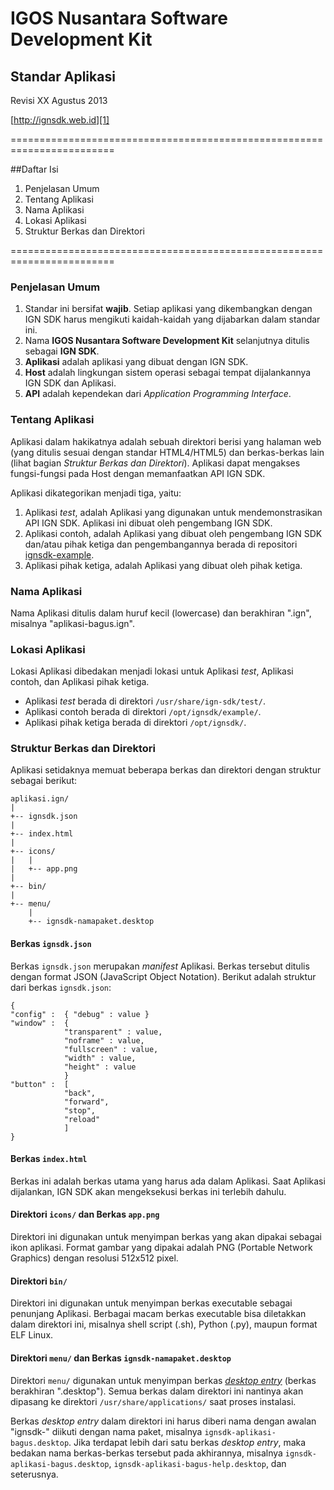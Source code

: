 IGOS Nusantara Software Development Kit
=======================================

Standar Aplikasi
----------------
Revisi XX Agustus 2013

[http://ignsdk.web.id][1]

========================================================================

##Daftar Isi
1. Penjelasan Umum
2. Tentang Aplikasi
3. Nama Aplikasi
4. Lokasi Aplikasi
5. Struktur Berkas dan Direktori

========================================================================

### Penjelasan Umum
1. Standar ini bersifat __wajib__. Setiap aplikasi yang dikembangkan dengan
IGN SDK harus mengikuti kaidah-kaidah yang dijabarkan dalam standar ini.
2. Nama __IGOS Nusantara Software Development Kit__ selanjutnya ditulis
sebagai __IGN SDK__.
3. __Aplikasi__ adalah aplikasi yang dibuat dengan IGN SDK.
4. __Host__ adalah lingkungan sistem operasi sebagai tempat dijalankannya
IGN SDK dan Aplikasi.
5. __API__ adalah kependekan dari _Application Programming Interface_.

### Tentang Aplikasi
Aplikasi dalam hakikatnya adalah sebuah direktori berisi yang halaman
web (yang ditulis sesuai dengan standar HTML4/HTML5) dan berkas-berkas
lain (lihat bagian _Struktur Berkas dan Direktori_). Aplikasi dapat
mengakses fungsi-fungsi pada Host dengan memanfaatkan API IGN SDK.

Aplikasi dikategorikan menjadi tiga, yaitu:

1. Aplikasi _test_, adalah Aplikasi yang digunakan untuk
mendemonstrasikan API IGN SDK. Aplikasi ini dibuat oleh pengembang IGN
SDK.
2. Aplikasi contoh, adalah Aplikasi yang dibuat oleh pengembang IGN SDK
dan/atau pihak ketiga dan pengembangannya berada di repositori
[ignsdk-example][2].
3. Aplikasi pihak ketiga, adalah Aplikasi yang dibuat oleh pihak ketiga.

### Nama Aplikasi
Nama Aplikasi ditulis dalam huruf kecil (lowercase) dan berakhiran
".ign", misalnya "aplikasi-bagus.ign".

### Lokasi Aplikasi
Lokasi Aplikasi dibedakan menjadi lokasi untuk Aplikasi _test_, Aplikasi 
contoh, dan Aplikasi pihak ketiga.

* Aplikasi _test_ berada di direktori `/usr/share/ign-sdk/test/`.
* Aplikasi contoh berada di direktori `/opt/ignsdk/example/`.
* Aplikasi pihak ketiga berada di direktori `/opt/ignsdk/`.

### Struktur Berkas dan Direktori

Aplikasi setidaknya memuat beberapa berkas dan direktori dengan struktur
sebagai berikut:

```
aplikasi.ign/
|
+-- ignsdk.json
|
+-- index.html
|
+-- icons/
|   |
|   +-- app.png
|
+-- bin/
|
+-- menu/
    |
    +-- ignsdk-namapaket.desktop
```

#### Berkas `ignsdk.json`
Berkas `ignsdk.json` merupakan _manifest_ Aplikasi. Berkas tersebut
ditulis dengan format JSON (JavaScript Object Notation). Berikut adalah
struktur dari berkas `ignsdk.json`:

```
{
"config" :	{ "debug" : value }
"window" :	{
			"transparent" : value,
			"noframe" : value,
			"fullscreen" : value,
			"width" : value,
			"height" : value
			}
"button" :	[
			"back",
			"forward",
			"stop",
			"reload"
			]
}
```

#### Berkas `index.html`
Berkas ini adalah berkas utama yang harus ada dalam Aplikasi. Saat
Aplikasi dijalankan, IGN SDK akan mengeksekusi berkas ini terlebih
dahulu.

#### Direktori `icons/` dan Berkas `app.png`
Direktori ini digunakan untuk menyimpan berkas yang akan dipakai sebagai
ikon aplikasi. Format gambar yang dipakai adalah PNG (Portable Network Graphics) dengan resolusi 512x512 pixel.

#### Direktori `bin/`
Direktori ini digunakan untuk menyimpan berkas executable sebagai
penunjang Aplikasi. Berbagai macam berkas executable bisa diletakkan
dalam direktori ini, misalnya shell script (.sh), Python (.py), maupun
format ELF Linux.

#### Direktori `menu/` dan Berkas `ignsdk-namapaket.desktop`
Direktori `menu/` digunakan untuk menyimpan berkas [_desktop entry_][3]
(berkas berakhiran ".desktop"). Semua berkas dalam direktori ini
nantinya akan dipasang ke direktori `/usr/share/applications/` saat
proses instalasi.

Berkas _desktop entry_ dalam direktori ini harus diberi nama dengan
awalan "ignsdk-" diikuti dengan nama paket, misalnya
`ignsdk-aplikasi-bagus.desktop`. Jika terdapat lebih dari satu berkas
_desktop entry_, maka bedakan nama berkas-berkas tersebut pada
akhirannya, misalnya `ignsdk-aplikasi-bagus.desktop`, 
`ignsdk-aplikasi-bagus-help.desktop`, dan seterusnya.

[1]: http://ignsdk.web.id
[2]: https://github.com/anak10thn/ignsdk-example
[3]: http://standards.freedesktop.org/desktop-entry-spec/latest/
